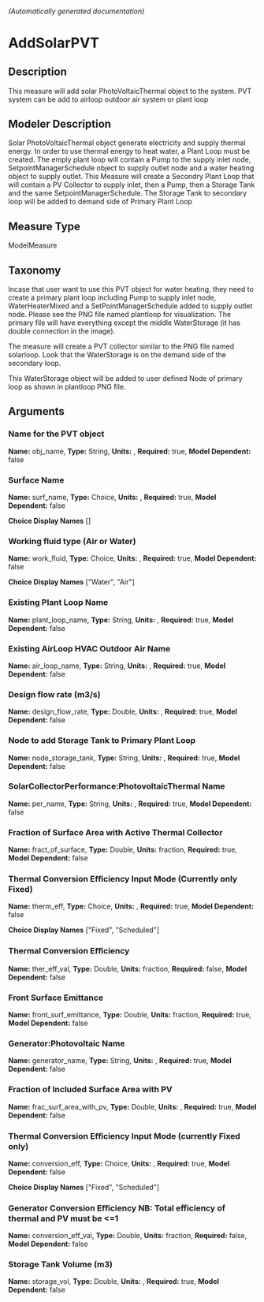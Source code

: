 

###### (Automatically generated documentation)

# AddSolarPVT

## Description
This measure will add solar PhotoVoltaicThermal object to the system. PVT system can be add to airloop outdoor air system or plant loop

## Modeler Description
Solar PhotoVoltaicThermal object generate electricity and supply thermal energy. In order to use thermal energy to heat water,
    a Plant Loop must be created. The emply plant loop will contain a Pump to the supply inlet node, SetpointManagerSchedule object to supply outlet node
    and a water heating object to supply outlet. This Measure will create a Secondry Plant Loop that will contain a PV Collector to supply inlet, then a Pump,
    then a Storage Tank and the same SetpointManagerSchedule.
    The Storage Tank to secondary loop will be added to demand side of Primary Plant Loop

## Measure Type
ModelMeasure

## Taxonomy

Incase that user want to use this PVT object for water heating, they need to create a primary plant loop including Pump to supply inlet node, WaterHeaterMixed and a SetPointManagerSchedule added to supply outlet node. Please see the PNG file named plantloop for visualization. The primary file will have everything except the middle WaterStorage (it has double connection in the image).

The measure will create a PVT collector similar to the PNG file named solarloop.  Look that the WaterStorage is on the demand side of the secondary loop. 

This WaterStorage object will be added to user defined Node of primary loop as shown in plantloop PNG file. 

## Arguments


### Name for the PVT object

**Name:** obj_name,
**Type:** String,
**Units:** ,
**Required:** true,
**Model Dependent:** false


### Surface Name

**Name:** surf_name,
**Type:** Choice,
**Units:** ,
**Required:** true,
**Model Dependent:** false

**Choice Display Names** []


### Working fluid type (Air or Water)

**Name:** work_fluid,
**Type:** Choice,
**Units:** ,
**Required:** true,
**Model Dependent:** false

**Choice Display Names** ["Water", "Air"]


### Existing Plant Loop Name

**Name:** plant_loop_name,
**Type:** String,
**Units:** ,
**Required:** true,
**Model Dependent:** false


### Existing AirLoop HVAC Outdoor Air Name

**Name:** air_loop_name,
**Type:** String,
**Units:** ,
**Required:** true,
**Model Dependent:** false


### Design flow rate (m3/s)

**Name:** design_flow_rate,
**Type:** Double,
**Units:** ,
**Required:** true,
**Model Dependent:** false


### Node to add Storage Tank to Primary Plant Loop

**Name:** node_storage_tank,
**Type:** String,
**Units:** ,
**Required:** true,
**Model Dependent:** false


### SolarCollectorPerformance:PhotovoltaicThermal Name

**Name:** per_name,
**Type:** String,
**Units:** ,
**Required:** true,
**Model Dependent:** false


### Fraction of Surface Area with Active Thermal Collector

**Name:** fract_of_surface,
**Type:** Double,
**Units:** fraction,
**Required:** true,
**Model Dependent:** false


### Thermal Conversion Eﬀiciency Input Mode (Currently only Fixed)

**Name:** therm_eff,
**Type:** Choice,
**Units:** ,
**Required:** true,
**Model Dependent:** false

**Choice Display Names** ["Fixed", "Scheduled"]


### Thermal Conversion Eﬀiciency

**Name:** ther_eff_val,
**Type:** Double,
**Units:** fraction,
**Required:** false,
**Model Dependent:** false


### Front Surface Emittance

**Name:** front_surf_emittance,
**Type:** Double,
**Units:** fraction,
**Required:** true,
**Model Dependent:** false


### Generator:Photovoltaic Name

**Name:** generator_name,
**Type:** String,
**Units:** ,
**Required:** true,
**Model Dependent:** false


### Fraction of Included Surface Area with PV

**Name:** frac_surf_area_with_pv,
**Type:** Double,
**Units:** ,
**Required:** true,
**Model Dependent:** false


### Thermal Conversion Eﬀiciency Input Mode (currently Fixed only)

**Name:** conversion_eff,
**Type:** Choice,
**Units:** ,
**Required:** true,
**Model Dependent:** false

**Choice Display Names** ["Fixed", "Scheduled"]


### Generator Conversion Eﬀiciency NB: Total efficiency of thermal and PV must be <=1

**Name:** conversion_eff_val,
**Type:** Double,
**Units:** fraction,
**Required:** false,
**Model Dependent:** false


### Storage Tank Volume (m3)

**Name:** storage_vol,
**Type:** Double,
**Units:** ,
**Required:** true,
**Model Dependent:** false






